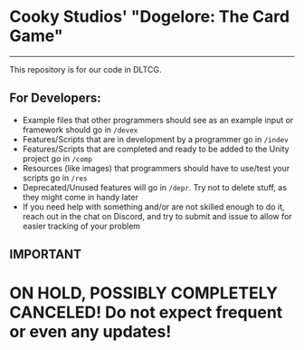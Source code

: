 # Cooky Studios' "Dogelore: The Card Game"
------
This repository is for our code in DLTCG.

## For Developers:

- Example files that other programmers should see as an example input or framework should go in `/devex`
- Features/Scripts that are in development by a programmer go in `/indev`
- Features/Scripts that are completed and ready to be added to the Unity project go in `/comp`
- Resources (like images) that programmers should have to use/test your scripts go in `/res`
- Deprecated/Unused features will go in `/depr`. Try not to delete stuff, as they might come in handy later
- If you need help with something and/or are not skilled enough to do it, reach out in the chat on Discord, and try to submit and issue to allow for easier tracking of your problem

## IMPORTANT
ON HOLD, POSSIBLY COMPLETELY CANCELED! Do not expect frequent or even any updates!
=======
